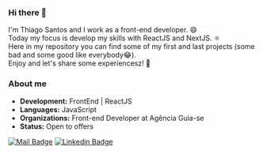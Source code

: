 ### Hi there 👋
I'm Thiago Santos and I work as a front-end developer. 😄<br/>
Today my focus is develop my skills with ReactJS and NextJS. ⚛️<br/>
Here in my repository you can find some of my first and last projects (some bad and some good like everybody😂).<br/>
Enjoy and let's share some experiencesz! 🚀

<!--
**thiagosullivan/thiagosullivan** is a ✨ _special_ ✨ repository because its `README.md` (this file) appears on your GitHub profile.

Here are some ideas to get you started:

- 🔭 I’m currently working on ...
- 🌱 I’m currently learning ...
- 👯 I’m looking to collaborate on ...
- 🤔 I’m looking for help with ...
- 💬 Ask me about ...
- 📫 How to reach me: ...
- 😄 Pronouns: ...
- ⚡ Fun fact: ...
-->


### About me
-  **Development:** FrontEnd | ReactJS
-  **Languages:**  JavaScript
-  **Organizations:** Front-end Developer at Agência Guia-se <br/>
-  **Status:** Open to offers <br/>

[![Mail Badge](https://img.shields.io/badge/-thiago.sullivan.dev@gmail.com-red?style=flat-square&logo=Gmail&logoColor=white&link=mailto:thiago.sullivan.dev@gmail.com)](mailto:thiago.sullivan.dev@gmail.com) [![Linkedin Badge](https://img.shields.io/badge/-Thiago_Santos-blue?style=flat-square&logo=Linkedin&logoColor=white&link=https://www.linkedin.com/in/thiagosullivan/)](https://www.linkedin.com/in/thiagosullivan/)
